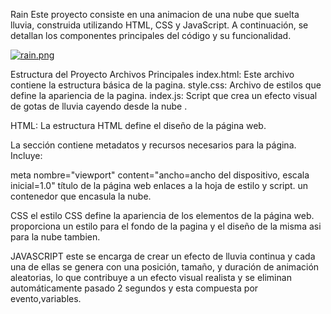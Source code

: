 Rain
Este proyecto consiste en una animacion de una nube que suelta lluvia, construida utilizando HTML, CSS y JavaScript. A continuación, se detallan los componentes principales del código y su funcionalidad. 

[![rain.png](https://i.postimg.cc/V6Jgyzcj/rain.png)](https://postimg.cc/DJKLLk0Z)

Estructura del Proyecto
Archivos Principales
index.html: Este archivo contiene la estructura básica de la pagina.
style.css: Archivo de estilos que define la apariencia de la pagina.
index.js: Script que  crea un efecto visual de gotas de lluvia cayendo desde la nube .

HTML:
La estructura HTML define el diseño de la página web.

La sección contiene metadatos y recursos necesarios para la página. Incluye:

meta nombre="viewport" content="ancho=ancho del dispositivo, escala inicial=1.0"
título de la página web
enlaces a la hoja de estilo y script.
un contenedor que encasula la nube.

CSS
el estilo CSS define la apariencia de los elementos de la página web.
proporciona un  estilo  para  el fondo de la pagina y el diseño de la misma asi para la nube tambien.


JAVASCRIPT
este se encarga de crear  un efecto de lluvia continua y cada una de ellas se genera con una posición, tamaño, y duración de animación aleatorias, lo que contribuye a un efecto visual realista y se eliminan automáticamente pasado 2 segundos y esta compuesta por evento,variables.

